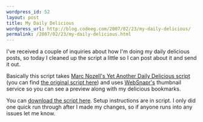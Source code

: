 ```yaml
--- 
wordpress_id: 52
layout: post
title: My Daily Delicious
wordpress_url: http://blog.codeeg.com/2007/02/23/my-daily-delicious/
permalink: /2007/02/23/my-daily-delicious.html
---
```

I've received a couple of inquiries about how I'm doing my daily delicious posts, so today I cleaned up the script a little so I can post about it and send it out.

Basically this script takes <a title="Marc Nozell's post about Yet's Another Daily Delicious Script" href="http://nozell.com/blog/2005/01/30/updated-yet-another-daily-delicious-hack/">Marc Nozell's Yet Another Daily Delicious script</a> (you can find <a title="Marc Nozell's YADD script" href="http://www.nozell.com/marc/blog/data/yadd-1.0.TXT">the original script here</a>) and uses <a title="thumbnail service" href="http://www.websnapr.com/">WebSnapr's</a> thumbnail service so you can see a preview along with my delicious bookmarks.

You can <a title="Daily Delicious script w/ thumbnails" href="https://gist.github.com/812212">download the script here</a>.  Setup instructions are in script.  I only did one quick run through after I made my changes, so if anyone runs into any issues let me know.
